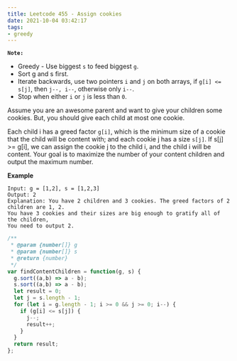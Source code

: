 ```yaml
---
title: Leetcode 455 - Assign cookies
date: 2021-10-04 03:42:17
tags:
- greedy
---
```

**`Note:`**
- Greedy - Use biggest `s` to feed biggest `g`.
- Sort g and s first.
- Iterate backwards, use two pointers `i` and `j` on both arrays, if `g[i] <= s[j]`, then `j--, i--`, otherwise only `i--`.
- Stop when either `i` or `j` is less than `0`.

Assume you are an awesome parent and want to give your children some cookies. But, you should give each child at most one cookie.

Each child i has a greed factor `g[i]`, which is the minimum size of a cookie that the child will be content with; and each cookie j has a size `s[j]`. If s[j] >= g[i], we can assign the cookie j to the child i, and the child i will be content. Your goal is to maximize the number of your content children and output the maximum number.

**Example**
```
Input: g = [1,2], s = [1,2,3]
Output: 2
Explanation: You have 2 children and 3 cookies. The greed factors of 2 children are 1, 2. 
You have 3 cookies and their sizes are big enough to gratify all of the children, 
You need to output 2.
```

```javascript
/**
 * @param {number[]} g
 * @param {number[]} s
 * @return {number}
 */
var findContentChildren = function(g, s) {
  g.sort((a,b) => a - b);
  s.sort((a,b) => a - b);
  let result = 0;
  let j = s.length - 1;
  for (let i = g.length - 1; i >= 0 && j >= 0; i--) {
    if (g[i] <= s[j]) {
      j--;
      result++;
    }
  }
  return result;
};
```